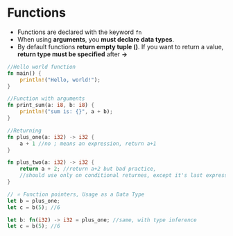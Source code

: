 # Functions

* Functions are declared with the keyword ```fn```
* When using **arguments**, you **must declare data types**.
* By default functions **return empty tuple ()**. If you want to return a value, **return type must be specified** after **->**

```rust
//Hello world function
fn main() {
    println!("Hello, world!");
}

//Function with arguments 
fn print_sum(a: i8, b: i8) {
    println!("sum is: {}", a + b);
}

//Returning
fn plus_one(a: i32) -> i32 {
    a + 1 //no ; means an expression, return a+1
}

fn plus_two(a: i32) -> i32 {
    return a + 2; //return a+2 but bad practice, 
    //should use only on conditional returnes, except it's last expression 
}

// ⭐️ Function pointers, Usage as a Data Type
let b = plus_one;
let c = b(5); //6

let b: fn(i32) -> i32 = plus_one; //same, with type inference
let c = b(5); //6
```

